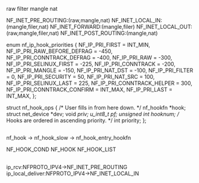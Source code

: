 


raw
filter
mangle
nat



NF_INET_PRE_ROUTING:(raw,mangle,nat)
NF_INET_LOCAL_IN:(mangle,filer,nat)
NF_INET_FORWARD:(mangle,filer)
NF_INET_LOCAL_OUT:(raw,mangle,filer,nat)
NF_INET_POST_ROUTING:(mangle,nat)



enum nf_ip_hook_priorities {
	NF_IP_PRI_FIRST = INT_MIN,
	NF_IP_PRI_RAW_BEFORE_DEFRAG = -450,
	NF_IP_PRI_CONNTRACK_DEFRAG = -400,
	NF_IP_PRI_RAW = -300,
	NF_IP_PRI_SELINUX_FIRST = -225,
	NF_IP_PRI_CONNTRACK = -200,
	NF_IP_PRI_MANGLE = -150,
	NF_IP_PRI_NAT_DST = -100,
	NF_IP_PRI_FILTER = 0,
	NF_IP_PRI_SECURITY = 50,
	NF_IP_PRI_NAT_SRC = 100,
	NF_IP_PRI_SELINUX_LAST = 225,
	NF_IP_PRI_CONNTRACK_HELPER = 300,
	NF_IP_PRI_CONNTRACK_CONFIRM = INT_MAX,
	NF_IP_PRI_LAST = INT_MAX,
};


struct nf_hook_ops {
	/* User fills in from here down. */
	nf_hookfn		*hook;
	struct net_device	*dev;
	void			*priv;
	u_int8_t		pf;
	unsigned int		hooknum;
	/* Hooks are ordered in ascending priority. */
	int			priority;
};







##



nf_hook -> nf_hook_slow -> nf_hook_entry_hookfn

NF_HOOK_COND
NF_HOOK
NF_HOOK_LIST

##

ip_rcv:NFPROTO_IPV4->NF_INET_PRE_ROUTING
ip_local_deliver:NFPROTO_IPV4->NF_INET_LOCAL_IN
